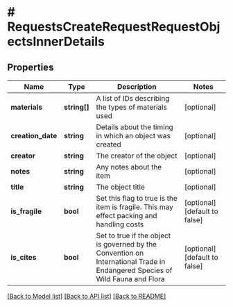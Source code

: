 # # RequestsCreateRequestRequestObjectsInnerDetails

## Properties

Name | Type | Description | Notes
------------ | ------------- | ------------- | -------------
**materials** | **string[]** | A list of IDs describing the types of materials used | [optional]
**creation_date** | **string** | Details about the timing in which an object was created | [optional]
**creator** | **string** | The creator of the object | [optional]
**notes** | **string** | Any notes about the item | [optional]
**title** | **string** | The object title | [optional]
**is_fragile** | **bool** | Set this flag to true is the item is fragile. This may effect packing and handling costs | [optional] [default to false]
**is_cites** | **bool** | Set to true if the object is governed by the Convention on International Trade in Endangered Species of Wild Fauna and Flora | [optional] [default to false]

[[Back to Model list]](../../README.md#models) [[Back to API list]](../../README.md#endpoints) [[Back to README]](../../README.md)
